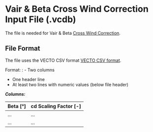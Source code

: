 Vair & Beta Cross Wind Correction Input File (.vcdb)
====================================================

The file is needed for Vair & Beta [Cross Wind Correction](../general/cd.html).

File Format
-----------

The file uses the VECTO CSV format [VECTO CSV format](index.html).

Format:
: -    Two columns
-    One header line
-    At least two lines with numeric values (below file header)

***Columns:***

| **Beta \[°\]**       | **cd Scaling Factor \[-\]** |
| ---------------------------- | ---------------------- |
| ...                          | ...                    |
| ...                          | ...                    |